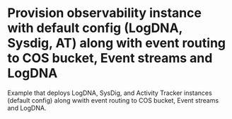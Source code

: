 # Provision observability instance with default config (LogDNA, Sysdig, AT) along with event routing to COS bucket, Event streams and LogDNA

Example that deploys LogDNA, SysDig, and Activity Tracker instances (default config) along wwith event routing to COS bucket, Event streams and LogDNA.
